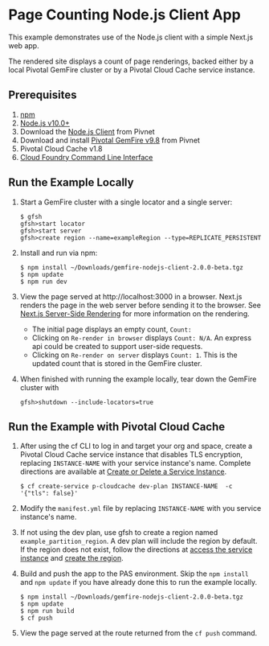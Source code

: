 # Page Counting Node.js Client App

This example demonstrates use of the Node.js client with a simple Next.js web app. 

The rendered site displays a count of page renderings,
backed either by a local Pivotal GemFire cluster or
by a Pivotal Cloud Cache service instance.

## Prerequisites

1. [npm](https://www.npmjs.com/get-npm)
1. [Node.js v10.0+](https://nodejs.org/)
1. Download the [Node.js Client](https://network.pivotal.io/products/pivotal-gemfire/) from Pivnet
1. Download and install [Pivotal GemFire v9.8](https://network.pivotal.io/products/pivotal-gemfire/) from Pivnet
1. Pivotal Cloud Cache v1.8
1. [Cloud Foundry Command Line Interface](https://docs.cloudfoundry.org/cf-cli/)

## Run the Example Locally

1. Start a GemFire cluster with a single locator and a single server:

    ```
    $ gfsh
    gfsh>start locator
    gfsh>start server
    gfsh>create region --name=exampleRegion --type=REPLICATE_PERSISTENT
    ```

1. Install and run via npm: 

    ```
    $ npm install ~/Downloads/gemfire-nodejs-client-2.0.0-beta.tgz 
    $ npm update
    $ npm run dev
    ```

1. View the page served at http://localhost:3000 in a browser.
Next.js renders the page in the web server before sending it to the browser. 
See [Next.js Server-Side Rendering](https://nextjs.org/features/server-side-rendering) for more information on the rendering.

    - The initial page displays an empty count, `Count: `
    - Clicking on `Re-render in browser` displays `Count: N/A`. An express api could be created to support user-side requests.
    - Clicking on `Re-render on server` displays `Count: 1`. This is the updated count that is stored in the GemFire cluster.

1. When finished with running the example locally, tear down the
GemFire cluster with

    ```
    gfsh>shutdown --include-locators=true
    ```

## Run the Example with Pivotal Cloud Cache

1. After using the cf CLI to log in and target your org and space,
create a Pivotal Cloud Cache service instance
that disables TLS encryption,
replacing `INSTANCE-NAME` with your service instance's name.
Complete directions are available at [Create or Delete a Service Instance](https://docs.pivotal.io/p-cloud-cache/create-instance.html).

    ```
    $ cf create-service p-cloudcache dev-plan INSTANCE-NAME  -c '{"tls": false}'
    ```

1. Modify the `manifest.yml` file by replacing `INSTANCE-NAME` with you service instance's name.
1. If not using the dev plan, use gfsh to create a region named `example_partition_region`. A dev plan will include the region by default. If the region does not exist, follow the directions at [access the service instance](https://docs.pivotal.io/p-cloud-cache/accessing-instance.html) and [create the region](https://docs.pivotal.io/p-cloud-cache/using-pcc.html#create-regions).
        
1. Build and push the app to the PAS environment.
Skip the `npm install` and `npm update` if you have already
done this to run the example locally.

    ```
    $ npm install ~/Downloads/gemfire-nodejs-client-2.0.0-beta.tgz
    $ npm update
    $ npm run build
    $ cf push
    ```
1. View the page served at the route returned from the `cf push` command.

